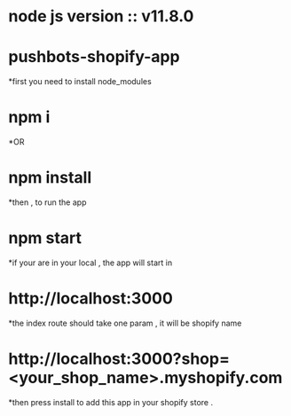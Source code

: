 node js version :: v11.8.0
=========================
pushbots-shopify-app
=========================

*first you need to install node_modules
# npm i
*OR
# npm install

*then , to run the app 
# npm start

*if your are in your local , the app will start in 
# http://localhost:3000

*the index route should take one param , it will be shopify name
# http://localhost:3000?shop=<your_shop_name>.myshopify.com

*then press install to add this app in your shopify store .